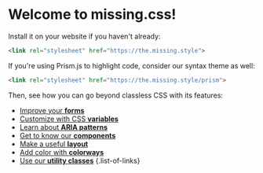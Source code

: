 
# Welcome to missing.css!

Install it on your website if you haven't already:

  ~~~ html
  <link rel="stylesheet" href="https://the.missing.style">
  ~~~

If you're using Prism.js to highlight code, consider our syntax theme as well:

  ~~~ html
  <link rel="stylesheet" href="https://the.missing.style/prism">
  ~~~

Then, see how you can go beyond classless CSS with its features:

 * [Improve your **forms**](/docs/forms)
 * [Customize with CSS **variables**](/docs/variables)
 * [Learn about **ARIA patterns**](/docs/aria)
 * [Get to know our **components**](/docs/components)
 * [Make a useful **layout**](/docs/layout)
 * [Add color with **colorways**](/docs/colorways)
 * [Use our **utility classes**](/docs/utils)
 {.list-of-links}
